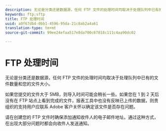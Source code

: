 ```yaml
---
description: 无论是分类还是数据源，任何 FTP 文件的处理时间均取决于处理队列中已有的文件数量和您的文件大小。
keywords: ftp;sftp
title: FTP 处理时间
uuid: a0f67db4-0bb1-4596-95da-21c8ab2a4a61
translation-type: tm+mt
source-git-commit: 99ee24efaa517e8da700c67818c111c4aa90dc02

---
```



# FTP 处理时间

无论是分类还是数据源，任何 FTP 文件的处理时间均取决于处理队列中已有的文件数量和您的文件大小。

如果您提交的文件大于 5MB，则导入时间可能会稍长一些。如果您在 1 到 2 天后没有在 FTP 站点上看到完成的文件，报表工具中也没有反映已上传的数据，则贵组织的支持用户应联系 Adobe 客户关怀以确定该文件是否存在问题。

请在创建您的 FTP 文件时确保添加通知收件人的电子邮件地址。通过这种方式，在出现大部分问题时都会向收件人发送通知。
